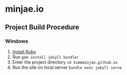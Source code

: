 # minjae.io

## Project Build Procedure

### Windows

1. [Install Ruby](https://rubyinstaller.org/downloads/)
2. Run `gem install jekyll bundler`
3. Enter the project directory `cd kimmminjae.github.io`
4. Run the site on local server `bundle exec jekyll serve`
